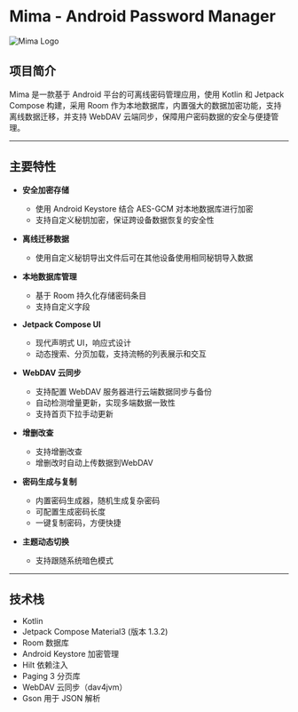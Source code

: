 # Mima - Android Password Manager

![Mima Logo](.Mima.png) <!-- 如果你有项目logo，可以加 -->

## 项目简介

Mima 是一款基于 Android 平台的可离线密码管理应用，使用 Kotlin 和 Jetpack Compose 构建，采用 Room 作为本地数据库，内置强大的数据加密功能，支持离线数据迁移，并支持 WebDAV 云端同步，保障用户密码数据的安全与便捷管理。

---

## 主要特性

- **安全加密存储**  
  - 使用 Android Keystore 结合 AES-GCM 对本地数据库进行加密  
  - 支持自定义秘钥加密，保证跨设备数据恢复的安全性

- **离线迁移数据**  
  - 使用自定义秘钥导出文件后可在其他设备使用相同秘钥导入数据

- **本地数据库管理**  
  - 基于 Room 持久化存储密码条目  
  - 支持自定义字段

- **Jetpack Compose UI**  
  - 现代声明式 UI，响应式设计  
  - 动态搜索、分页加载，支持流畅的列表展示和交互

- **WebDAV 云同步**  
  - 支持配置 WebDAV 服务器进行云端数据同步与备份  
  - 自动检测增量更新，实现多端数据一致性
  - 支持首页下拉手动更新

- **增删改查**  
  - 支持增删改查
  - 增删改时自动上传数据到WebDAV

- **密码生成与复制**  
  - 内置密码生成器，随机生成复杂密码
  - 可配置生成密码长度
  - 一键复制密码，方便快捷

- **主题动态切换**  
  - 支持跟随系统暗色模式


---

## 技术栈

- Kotlin  
- Jetpack Compose Material3 (版本 1.3.2)  
- Room 数据库  
- Android Keystore 加密管理  
- Hilt 依赖注入  
- Paging 3 分页库
- WebDAV 云同步（dav4jvm）  
- Gson 用于 JSON 解析
